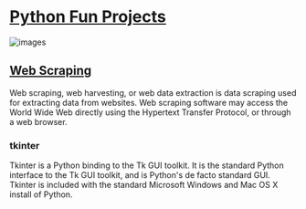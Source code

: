 # [Python Fun Projects](https://github.com/sam2702/Python_projects)
![images](https://user-images.githubusercontent.com/29937202/43702218-b7a2a1be-9976-11e8-9da4-dac3fa936120.jpg)


## [Web Scraping](https://github.com/sam2702/Python_projects/tree/master/webscraping)
Web scraping, web harvesting, or web data extraction is data scraping used for extracting data from websites. Web scraping software may access the World Wide Web directly using the Hypertext Transfer Protocol, or through a web browser.

### tkinter
Tkinter is a Python binding to the Tk GUI toolkit. It is the standard Python interface to the Tk GUI toolkit, and is Python's de facto standard GUI. Tkinter is included with the standard Microsoft Windows and Mac OS X install of Python.

